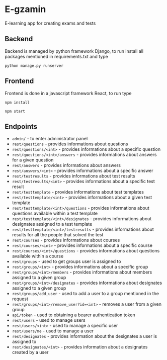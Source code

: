 # E-gzamin
E-learning app for creating exams and tests

## Backend
Backend is managed by python framework Django, to run install all packages mentioned in requirements.txt and type

`python manage.py runserver`

## Frontend
Frontend is done in a javascript framework React, to run type

`npm install`

`npm start`

## Endpoints
* `admin/` - to enter administrator panel
* `rest/questions` - provides informations about questions
* `rest/questions/<int>` - provides informations about a specific question 
* `rest/questions/<int>/answers` - provides informations about answers for a given question
* `rest/answers` - provides informations about answers
* `rest/answers/<int>` - provides informations about a specific answer
* `rest/testresults` - provides informations about test results
* `rest/testresults/<int>` - provides informations about a specific test result
* `rest/testtemplate` - provides informations about test templates
* `rest/testtemplate/<int>` - provides informations about a given test template
* `rest/testtemplate/<int>/questions` - provides informations about questions available within a test template
* `rest/testtemplate/<int>/designates` - provides informations about designates assigned to a test template
* `rest/testtemplate/<int>/testresults` - provides informations about results for all the people that solved the test
* `rest/courses` - provides informations about courses
* `rest/courses/<int>` - provides informations about a specific course
* `rest/courses/<int>/questions` - provides informations about questions available within a course
* `rest/groups` - used to get groups user is assigned to
* `rest/groups/<int>` - provides informations about a specific group 
* `rest/groups/<int>/members` - provides informations about members assigned to a given group
* `rest/groups/<int>/designates` - provides informations about designates assigned to a given group
* `rest/groups/add_user` - used to add a user to a group  mentioned in the request
* `rest/groups/<int>/remove_user?id=<int>` - removes a user from a given group
* `api/token` - used to obtaining a bearer authentication token
* `rest/users` - used to manage users
* `rest/users/<int>` - used to manage a specific user 
* `rest/users/me` - used to manage a user
* `rest/designates` - provides information about the designates a user is assigned to
* `rest/designates/<int>` - provides information about a designates created by a user

